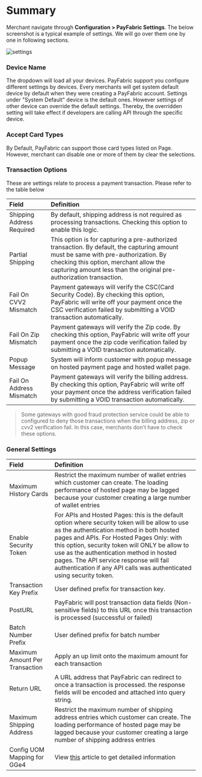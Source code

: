 # Summary
Merchant navigate through **Configuration > PayFabric Settings**. The below screenshot is a typical example of settings. We will go over them one by one in following sections.

![settings](https://raw.githubusercontent.com/PayFabric/Portal/v2/Sections/Screenshots/Settings.png)

### Device Name

The dropdown will load all your devices. PayFabric support you configure different settings by devices. Every merchants will get system default device by default when they were creating a PayFabric account. Settings under "System Default" device is the default ones. However settings of other device can override the default settings. Thereby, the overridden setting will take effect if developers are calling API through the specific device.   

### Accept Card Types

By Default, PayFabric can support those card types listed on Page. However, merchant can disable one or more of them by clear the selections.

### Transaction Options

These are settings relate to process a payment transaction. Please refer to the table below

| Field                | Definition   | 
| :-------------------------|:-------------| 
| Shipping Address Required | By default, shipping address is not required as processing transactions. Checking this option to enable this logic. | 
| Partial Shipping          | This option is for capturing a pre-authorized transaction. By default, the capturing amount must be same with pre-authorization. By checking this option, merchant allow the capturing amount less than the original pre-authorization transaction. | 
| Fail On CVV2 Mismatch     | Payment gateways will verify the CSC(Card Security Code). By checking this option, PayFabric will write off your payment once the CSC verification failed by submitting a VOID transaction automatically. |
| Fail On Zip Mismatch      | Payment gateways will verify the Zip code. By checking this option, PayFabric will write off your payment once the zip code verification failed by submitting a VOID transaction automatically. |  
| Popup Message             | System will inform customer with popup message on hosted payment page and hosted wallet page.|
| Fail On Address Mismatch  | Payment gateways will verify the billing address. By checking this option, PayFabric will write off your payment once the address verification failed by submitting a VOID transaction automatically.|

> Some gateways with good fraud protection service could be able to configured to deny those transactions when the billing address, zip or cvv2 verification fail. In this case, merchants don't have to check these options.


### General Settings

| Field                          | Definition   | 
| :------------------------------|:-------------| 
| Maximum History Cards          | Restrict the maximum number of wallet entries which customer can create. The loading performance of hosted page may be lagged because your customer creating a large number of wallet entries | 
|Enable Security Token|For APIs and Hosted Pages: this is the default option where security token will be allow to use as the authentication method in both hosted pages and APIs. For Hosted Pages Only: with this option, security token will ONLY be allow to use as the authentication method in hosted pages. The API service response will fail authentication if any API calls was authenticated using security token.|
| Transaction Key Prefix         | User defined prefix for transaction key. | 
| PostURL                        | PayFabric will post transaction data fields (Non-sensitive fields) to this URL once this transaction is processed (successful or failed) |
| Batch Number Prefix            | User defined prefix for batch number |  
| Maximum Amount Per Transaction | Apply an up limit onto the maximum amount for each transaction |
| Return URL                     | A URL address that PayFabric can redirect to once a transaction is processed. the response fields will be encoded and attached into query string.|
| Maximum Shipping Address       | Restrict the maximum number of shipping address entries which customer can create. The loading performance of hosted page may be lagged because your customer creating a large number of shipping address entries|
| Config UOM Mapping for GGe4 | View [this](FirstData%20GGe4%20(Payeezy)%20UoM%20Mapping.md) article to get detailed information |

